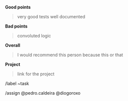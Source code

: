 **Good points**

> very good tests
> well documented

**Bad points**

>  convoluted logic

**Overall**

>  I would recommend this person because this or that

**Project**

>  link for the project

/label ~task

/assign @pedro.caldeira @diogoroxo